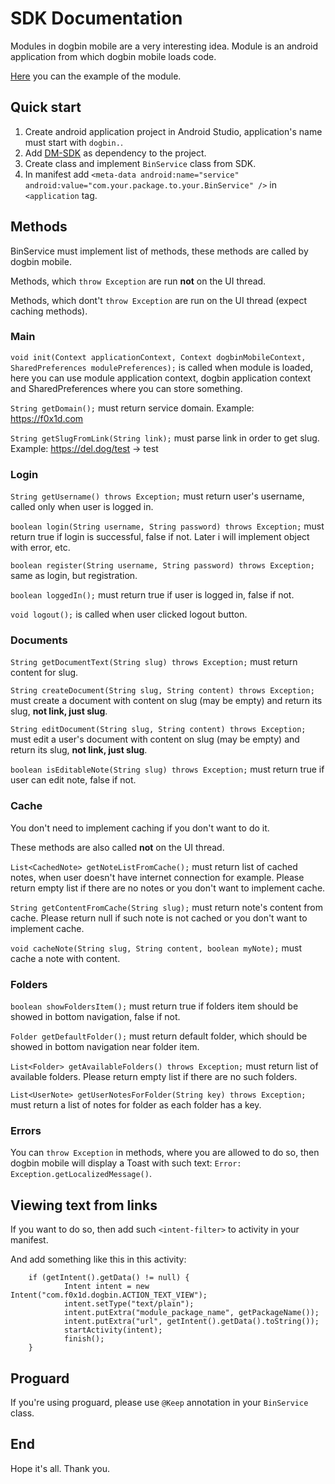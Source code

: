 # SDK Documentation

Modules in dogbin mobile are a very interesting idea. Module is an android application from which dogbin mobile loads code.

[Here](https://github.com/F0x1d/dogbin-mobile/tree/master/testservice) you can the example of the module.

## Quick start

1. Create android application project in Android Studio, application's name must start with ```dogbin.```.
2. Add [DM-SDK](https://f0x1d.com/files/dm-sdk.aar) as dependency to the project.
3. Create class and implement ```BinService``` class from SDK.
4. In manifest add ```<meta-data android:name="service" android:value="com.your.package.to.your.BinService" />``` in ```<application``` tag.

## Methods

BinService must implement list of methods, these methods are called by dogbin mobile.

Methods, which ```throw Exception``` are run **not** on the UI thread.

Methods, which dont't ```throw Exception``` are run on the UI thread (expect caching methods).

### Main

```void init(Context applicationContext, Context dogbinMobileContext, SharedPreferences modulePreferences);``` is called when module is loaded, here you can use module application context, dogbin application context and SharedPreferences where you can store something.

```String getDomain();``` must return service domain. Example: https://f0x1d.com

```String getSlugFromLink(String link);``` must parse link in order to get slug. Example: https://del.dog/test -> test

### Login

```String getUsername() throws Exception;``` must return user's username, called only when user is logged in.

```boolean login(String username, String password) throws Exception;``` must return true if login is successful, false if not. Later i will implement object with error, etc.

```boolean register(String username, String password) throws Exception;``` same as login, but registration.

```boolean loggedIn();``` must return true if user is logged in, false if not.

```void logout();``` is called when user clicked logout button.

### Documents

```String getDocumentText(String slug) throws Exception;``` must return content for slug.

```String createDocument(String slug, String content) throws Exception;``` must create a document with content on slug (may be empty) and return its slug, **not link, just slug**.

```String editDocument(String slug, String content) throws Exception;``` must edit a user's document with content on slug (may be empty) and return its slug, **not link, just slug**.

```boolean isEditableNote(String slug) throws Exception;``` must return true if user can edit note, false if not.

### Cache

You don't need to implement caching if you don't want to do it.

These methods are also called **not** on the UI thread.

```List<CachedNote> getNoteListFromCache();``` must return list of cached notes, when user doesn't have internet connection for example. Please return empty list if there are no notes or you don't want to implement cache.

```String getContentFromCache(String slug);``` must return note's content from cache. Please return null if such note is not cached or you don't want to implement cache.

```void cacheNote(String slug, String content, boolean myNote);``` must cache a note with content.

### Folders

```boolean showFoldersItem();``` must return true if folders item should be showed in bottom navigation, false if not.

```Folder getDefaultFolder();``` must return default folder, which should be showed in bottom navigation near folder item.

```List<Folder> getAvailableFolders() throws Exception;``` must return list of available folders. Please return empty list if there are no such folders.

```List<UserNote> getUserNotesForFolder(String key) throws Exception;``` must return a list of notes for folder as each folder has a key.

### Errors

You can ```throw Exception``` in methods, where you are allowed to do so, then dogbin mobile will display a Toast with such text: ```Error: Exception.getLocalizedMessage()```.


## Viewing text from links

If you want to do so, then add such ```<intent-filter>``` to activity in your manifest.

And add something like this in this activity:
```
    if (getIntent().getData() != null) {
            Intent intent = new Intent("com.f0x1d.dogbin.ACTION_TEXT_VIEW");
            intent.setType("text/plain");
            intent.putExtra("module_package_name", getPackageName());
            intent.putExtra("url", getIntent().getData().toString());
            startActivity(intent);
            finish();
    }
```

## Proguard

If you're using proguard, please use ```@Keep``` annotation in your ```BinService``` class.

## End

Hope it's all. Thank you.
